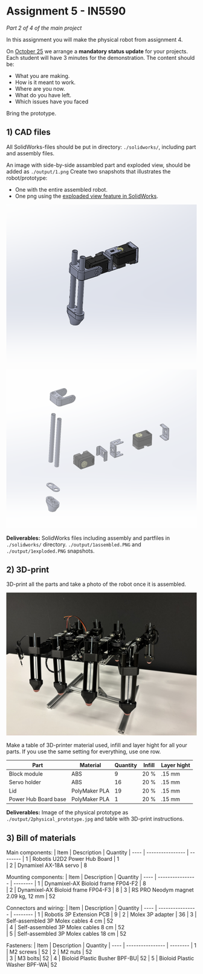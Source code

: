# Assignment 5 - IN5590
*Part 2 of 4 of the main project*

In this assignment you will make the physical robot from assignment 4. 

On [October 25](https://www.uio.no/studier/emner/matnat/ifi/IN5590/h24/timeplan/index.html#FOR)
we arrange a **mandatory status update** for your projects. Each student will have 3 minutes for the 
demonstration. The content should be:

- What you are making.
- How is it meant to work.
- Where are you now.
- What do you have left.
- Which issues have you faced

Bring the prototype.

## 1) CAD files

All SolidWorks-files should be put in directory: `./solidworks/`, including part and assembly files.

An image with side-by-side assambled part and exploded view, should be added as `./output/1.png`
Create two snapshots that illustrates the robot/prototype:
 - One with the entire assembled robot.
 - One png using the [exploaded view feature in SolidWorks](https://help.solidworks.com/2022/english/SolidWorks/sldworks/c_Exploded_Views_in_Assemblies.htm).

![Assembled view of the robot](./output/1assembled.PNG)

![Exploaded view of the robot](./output/1exploded.PNG)

**Deliverables:** SolidWorks files including assembly and partfiles in `./solidworks/` directory. `./output/1assembled.PNG` and `./output/1exploded.PNG` snapshots.

## 2) 3D-print

3D-print all the parts and take a photo of the robot once it is assembled.

![](./output/2physical_prototype.jpg)

Make a table of 3D-printer material used, infill and layer hight for all your parts. 
If you use the same setting for everything, use one row.

| Part  | Material        | Quantity | Infill   | Layer hight
| ----- | --------------- | -------- | -------- | ------------
| Block module | ABS | 9  | 20 % | .15 mm      
| Servo holder | ABS | 16  | 20 % | .15 mm     
| Lid | PolyMaker PLA | 19  | 20 % | .15 mm     
| Power Hub Board base | PolyMaker PLA | 1  | 20 % | .15 mm     

**Deliverables:** Image of the physical prototype as `./output/2physical_prototype.jpg` and table with 3D-print instructions.

## 3) Bill of materials

Main components:
| Item | Description      | Quantity 
| ---- | ---------------- | -------- 
| 1    | Robotis U2D2 Power Hub Board | 1         
| 2    | Dynamixel AX-18A servo | 8     

Mounting components:
| Item | Description      | Quantity 
| ---- | ---------------- | -------- 
| 1    | Dynamixel-AX Bioloid frame FP04-F2 | 8     
| 2    | Dynamixel-AX Bioloid frame FP04-F3 | 8 
| 3    | RS PRO Neodym magnet 2.09 kg, 12 mm | 52 

Connectors and wiring:
| Item | Description      | Quantity 
| ---- | ---------------- | -------- 
| 1    | Robotis 3P Extension PCB | 9 
| 2    | Molex 3P adapter | 36 
| 3    | Self-assembled 3P Molex cables 4 cm | 52   
| 4    | Self-assembled 3P Molex cables 8 cm | 52   
| 5    | Self-assembled 3P Molex cables 18 cm | 52

Fasteners:
| Item | Description      | Quantity 
| ---- | ---------------- | -------- 
| 1    | M2 screws | 52
| 2    | M2 nuts | 52  
| 3    | M3 bolts| 52
| 4    | Bioloid Plastic Busher BPF-BU| 52 
| 5    | Bioloid Plastic Washer BPF-WA| 52


